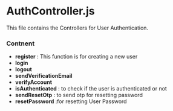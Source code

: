 # AuthController.js

This file contains the Controllers for User Authentication.

### Contnent

-   **register**
    : This function is for creating a new user
-   **login**
-   **logout**
-   **sendVerificationEmail**
-   **verifyAccount**
-   **isAuthenticated**
    : to check if the user is authenticated or not
-   **sendResetOtp**
    : to send otp for resetting password
-   **resetPassword**
    :for resetting User Password
